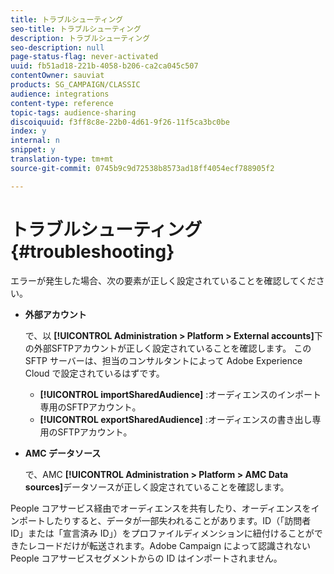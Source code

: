 ```yaml
---
title: トラブルシューティング
seo-title: トラブルシューティング
description: トラブルシューティング
seo-description: null
page-status-flag: never-activated
uuid: fb51ad18-221b-4058-b206-ca2ca045c507
contentOwner: sauviat
products: SG_CAMPAIGN/CLASSIC
audience: integrations
content-type: reference
topic-tags: audience-sharing
discoiquuid: f3ff8c8e-22b0-4d61-9f26-11f5ca3bc0be
index: y
internal: n
snippet: y
translation-type: tm+mt
source-git-commit: 0745b9c9d72538b8573ad18ff4054ecf788905f2

---
```



# トラブルシューティング{#troubleshooting}

エラーが発生した場合、次の要素が正しく設定されていることを確認してください。

* **外部アカウント**

   で、以 **[!UICONTROL Administration > Platform > External accounts]**&#x200B;下の外部SFTPアカウントが正しく設定されていることを確認します。 この SFTP サーバーは、担当のコンサルタントによって Adobe Experience Cloud で設定されているはずです。

   * **[!UICONTROL importSharedAudience]** :オーディエンスのインポート専用のSFTPアカウント。
   * **[!UICONTROL exportSharedAudience]** :オーディエンスの書き出し専用のSFTPアカウント。

* **AMC データソース**

   で、AMC **[!UICONTROL Administration > Platform > AMC Data sources]**&#x200B;データソースが正しく設定されていることを確認します。

People コアサービス経由でオーディエンスを共有したり、オーディエンスをインポートしたりすると、データが一部失われることがあります。ID（「訪問者 ID」または「宣言済み ID」）をプロファイルディメンションに紐付けることができたレコードだけが転送されます。Adobe Campaign によって認識されない People コアサービスセグメントからの ID はインポートされません。
